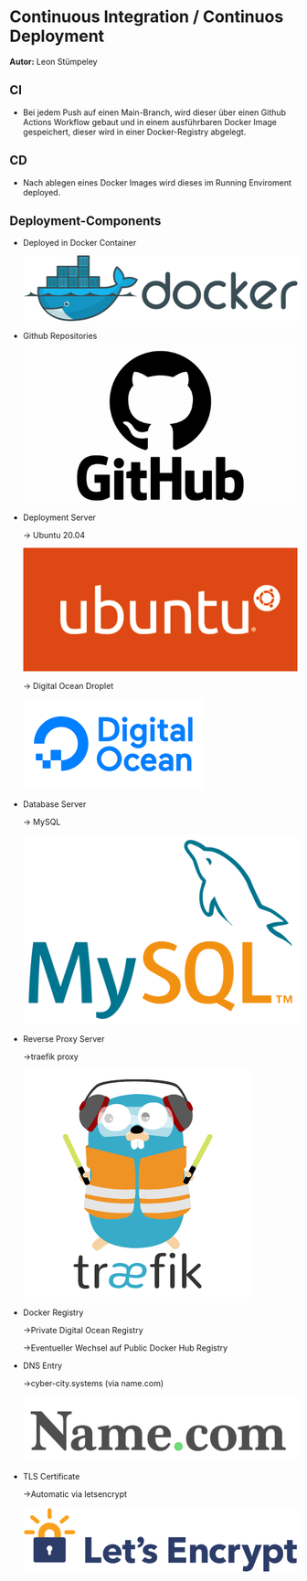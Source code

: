 # Continuous Integration / Continuos Deployment

**Autor:** Leon Stümpeley

## CI
* Bei jedem Push auf einen Main-Branch, wird dieser über einen Github Actions Workflow gebaut und in einem ausführbaren Docker Image gespeichert, dieser wird in einer Docker-Registry abgelegt.

## CD
* Nach ablegen eines Docker Images wird dieses im Running Enviroment deployed.

## Deployment-Components
* Deployed in Docker Container

    ![](assets\docker.png)

* Github Repositories

    ![](assets\github.png)

* Deployment Server

    -> Ubuntu 20.04

    ![](assets\ubuntu.png)
    
    -> Digital Ocean Droplet

    ![](assets\digitalOcean.png)

* Database Server
    
    -> MySQL

    ![](assets/mysql.png)

* Reverse Proxy Server
    
    ->traefik proxy

    ![](assets/traefik.png)

* Docker Registry
    
    ->Private Digital Ocean Registry
    
    ->Eventueller Wechsel auf Public Docker Hub Registry

* DNS Entry
    
    ->cyber-city.systems (via name.com)

    ![](assets/name.com.png)

* TLS Certificate
    
    ->Automatic via letsencrypt

    ![](assets/letsencrypt.svg)

